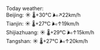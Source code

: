 Today weather:  
Beijing: ☀️   🌡️+30°C 🌬️↗22km/h  
Tianjin: ☀️   🌡️+27°C 🌬️↑19km/h  
Shijiazhuang: ☀️   🌡️+29°C 🌬️↑15km/h  
Tangshan: ☀️   🌡️+27°C 🌬️↑20km/h  
